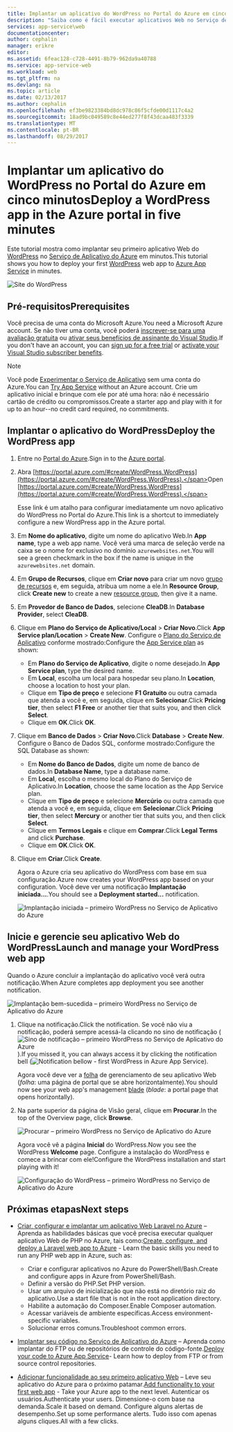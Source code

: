 ```yaml
---
title: Implantar um aplicativo do WordPress no Portal do Azure em cinco minutos | Microsoft Docs
description: "Saiba como é fácil executar aplicativos Web no Serviço de Aplicativo implantando um aplicativo do WordPress. Veja os resultados imediatamente."
services: app-service\web
documentationcenter: 
author: cephalin
manager: erikre
editor: 
ms.assetid: 6feac128-c728-4491-8b79-962da9a40788
ms.service: app-service-web
ms.workload: web
ms.tgt_pltfrm: na
ms.devlang: na
ms.topic: article
ms.date: 02/13/2017
ms.author: cephalin
ms.openlocfilehash: ef3be9823384bd8dc978c86f5cfde00d1117c4a2
ms.sourcegitcommit: 18ad9bc049589c8e44ed277f8f43dcaa483f3339
ms.translationtype: MT
ms.contentlocale: pt-BR
ms.lasthandoff: 08/29/2017
---
```

# <a name="deploy-a-wordpress-app-in-the-azure-portal-in-five-minutes"></a><span data-ttu-id="b23c1-104">Implantar um aplicativo do WordPress no Portal do Azure em cinco minutos</span><span class="sxs-lookup"><span data-stu-id="b23c1-104">Deploy a WordPress app in the Azure portal in five minutes</span></span>

<span data-ttu-id="b23c1-105">Este tutorial mostra como implantar seu primeiro aplicativo Web do [WordPress](https://wordpress.org/) no [Serviço de Aplicativo do Azure](../app-service/app-service-value-prop-what-is.md) em minutos.</span><span class="sxs-lookup"><span data-stu-id="b23c1-105">This tutorial shows you how to deploy your first [WordPress](https://wordpress.org/) web app to [Azure App Service](../app-service/app-service-value-prop-what-is.md) in minutes.</span></span>

![Site do WordPress](./media/app-service-web-get-started-php-portal/wpdashboard.png)

## <a name="prerequisites"></a><span data-ttu-id="b23c1-107">Pré-requisitos</span><span class="sxs-lookup"><span data-stu-id="b23c1-107">Prerequisites</span></span>
<span data-ttu-id="b23c1-108">Você precisa de uma conta do Microsoft Azure.</span><span class="sxs-lookup"><span data-stu-id="b23c1-108">You need a Microsoft Azure account.</span></span> <span data-ttu-id="b23c1-109">Se não tiver uma conta, você poderá [inscrever-se para uma avaliação gratuita](https://azure.microsoft.com/pricing/free-trial/?WT.mc_id=A261C142F) ou [ativar seus benefícios de assinante do Visual Studio](https://azure.microsoft.com/pricing/member-offers/msdn-benefits-details/?WT.mc_id=A261C142F).</span><span class="sxs-lookup"><span data-stu-id="b23c1-109">If you don't have an account, you can [sign up for a free trial](https://azure.microsoft.com/pricing/free-trial/?WT.mc_id=A261C142F) or [activate your Visual Studio subscriber benefits](https://azure.microsoft.com/pricing/member-offers/msdn-benefits-details/?WT.mc_id=A261C142F).</span></span>

> [!NOTE]
> <span data-ttu-id="b23c1-110">Você pode [Experimentar o Serviço de Aplicativo](https://azure.microsoft.com/try/app-service/) sem uma conta do Azure.</span><span class="sxs-lookup"><span data-stu-id="b23c1-110">You can [Try App Service](https://azure.microsoft.com/try/app-service/) without an Azure account.</span></span> <span data-ttu-id="b23c1-111">Crie um aplicativo inicial e brinque com ele por até uma hora: não é necessário cartão de crédito ou compromissos.</span><span class="sxs-lookup"><span data-stu-id="b23c1-111">Create a starter app and play with it for up to an hour--no credit card required, no commitments.</span></span>
> 
> 

## <a name="deploy-the-wordpress-app"></a><span data-ttu-id="b23c1-112">Implantar o aplicativo do WordPress</span><span class="sxs-lookup"><span data-stu-id="b23c1-112">Deploy the WordPress app</span></span>
1. <span data-ttu-id="b23c1-113">Entre no [Portal do Azure](https://portal.azure.com).</span><span class="sxs-lookup"><span data-stu-id="b23c1-113">Sign in to the [Azure portal](https://portal.azure.com).</span></span>

2. <span data-ttu-id="b23c1-114">Abra [https://portal.azure.com/#create/WordPress.WordPress](https://portal.azure.com/#create/WordPress.WordPress).</span><span class="sxs-lookup"><span data-stu-id="b23c1-114">Open [https://portal.azure.com/#create/WordPress.WordPress](https://portal.azure.com/#create/WordPress.WordPress).</span></span>

    <span data-ttu-id="b23c1-115">Esse link é um atalho para configurar imediatamente um novo aplicativo do WordPress no Portal do Azure.</span><span class="sxs-lookup"><span data-stu-id="b23c1-115">This link is a shortcut to immediately configure a new WordPress app in the Azure portal.</span></span>

3. <span data-ttu-id="b23c1-116">Em **Nome do aplicativo**, digite um nome do aplicativo Web.</span><span class="sxs-lookup"><span data-stu-id="b23c1-116">In **App name**, type a web app name.</span></span> <span data-ttu-id="b23c1-117">Você verá uma marca de seleção verde na caixa se o nome for exclusivo no domínio `azurewebsites.net`.</span><span class="sxs-lookup"><span data-stu-id="b23c1-117">You will see a green checkmark in the box if the name is unique in the `azurewebsites.net` domain.</span></span>
   
5. <span data-ttu-id="b23c1-118">Em **Grupo de Recursos**, clique em **Criar novo** para criar um novo [grupo de recursos](../azure-resource-manager/resource-group-overview.md) e, em seguida, atribua um nome a ele.</span><span class="sxs-lookup"><span data-stu-id="b23c1-118">In **Resource Group**, click **Create new** to create a new [resource group](../azure-resource-manager/resource-group-overview.md), then give it a name.</span></span>

6. <span data-ttu-id="b23c1-119">Em **Provedor de Banco de Dados**, selecione **CleaDB**.</span><span class="sxs-lookup"><span data-stu-id="b23c1-119">In **Database Provider**, select **CleaDB**.</span></span>

7. <span data-ttu-id="b23c1-120">Clique em **Plano do Serviço de Aplicativo/Local** > **Criar Novo**.</span><span class="sxs-lookup"><span data-stu-id="b23c1-120">Click **App Service plan/Location** > **Create New**.</span></span> <span data-ttu-id="b23c1-121">Configure o [Plano do Serviço de Aplicativo](../app-service/azure-web-sites-web-hosting-plans-in-depth-overview.md) conforme mostrado:</span><span class="sxs-lookup"><span data-stu-id="b23c1-121">Configure the [App Service plan](../app-service/azure-web-sites-web-hosting-plans-in-depth-overview.md) as shown:</span></span>

    - <span data-ttu-id="b23c1-122">Em **Plano do Serviço de Aplicativo**, digite o nome desejado.</span><span class="sxs-lookup"><span data-stu-id="b23c1-122">In **App Service plan**, type the desired name.</span></span>
    - <span data-ttu-id="b23c1-123">Em **Local**, escolha um local para hospedar seu plano.</span><span class="sxs-lookup"><span data-stu-id="b23c1-123">In **Location**, choose a location to host your plan.</span></span>
    - <span data-ttu-id="b23c1-124">Clique em **Tipo de preço** e selecione **F1 Gratuito** ou outra camada que atenda a você e, em seguida, clique em **Selecionar**.</span><span class="sxs-lookup"><span data-stu-id="b23c1-124">Click **Pricing tier**, then select **F1 Free** or another tier that suits you, and then click **Select**.</span></span>
    - <span data-ttu-id="b23c1-125">Clique em **OK**.</span><span class="sxs-lookup"><span data-stu-id="b23c1-125">Click **OK**.</span></span>

8. <span data-ttu-id="b23c1-126">Clique em **Banco de Dados** > **Criar Novo**.</span><span class="sxs-lookup"><span data-stu-id="b23c1-126">Click **Database** > **Create New**.</span></span> <span data-ttu-id="b23c1-127">Configure o Banco de Dados SQL, conforme mostrado:</span><span class="sxs-lookup"><span data-stu-id="b23c1-127">Configure the SQL Database as shown:</span></span>

    - <span data-ttu-id="b23c1-128">Em **Nome do Banco de Dados**, digite um nome de banco de dados.</span><span class="sxs-lookup"><span data-stu-id="b23c1-128">In **Database Name**, type a database name.</span></span> 
    - <span data-ttu-id="b23c1-129">Em **Local**, escolha o mesmo local do Plano do Serviço de Aplicativo.</span><span class="sxs-lookup"><span data-stu-id="b23c1-129">In **Location**, choose the same location as the App Service plan.</span></span>
    - <span data-ttu-id="b23c1-130">Clique em **Tipo de preço** e selecione **Mercúrio** ou outra camada que atenda a você e, em seguida, clique em **Selecionar**.</span><span class="sxs-lookup"><span data-stu-id="b23c1-130">Click **Pricing tier**, then select **Mercury** or another tier that suits you, and then click **Select**.</span></span>
    - <span data-ttu-id="b23c1-131">Clique em **Termos Legais** e clique em **Comprar**.</span><span class="sxs-lookup"><span data-stu-id="b23c1-131">Click **Legal Terms** and click **Purchase**.</span></span>
    - <span data-ttu-id="b23c1-132">Clique em **OK**.</span><span class="sxs-lookup"><span data-stu-id="b23c1-132">Click **OK**.</span></span>

9. <span data-ttu-id="b23c1-133">Clique em **Criar**.</span><span class="sxs-lookup"><span data-stu-id="b23c1-133">Click **Create**.</span></span>

    <span data-ttu-id="b23c1-134">Agora o Azure cria seu aplicativo do WordPress com base em sua configuração.</span><span class="sxs-lookup"><span data-stu-id="b23c1-134">Azure now creates your WordPress app based on your configuration.</span></span> <span data-ttu-id="b23c1-135">Você deve ver uma notificação **Implantação iniciada...**.</span><span class="sxs-lookup"><span data-stu-id="b23c1-135">You should see a **Deployment started...** notification.</span></span>

    ![Implantação iniciada – primeiro WordPress no Serviço de Aplicativo do Azure](./media/app-service-web-get-started-php-portal/deployment-started.png)
   
## <a name="launch-and-manage-your-wordpress-web-app"></a><span data-ttu-id="b23c1-137">Inicie e gerencie seu aplicativo Web do WordPress</span><span class="sxs-lookup"><span data-stu-id="b23c1-137">Launch and manage your WordPress web app</span></span>

<span data-ttu-id="b23c1-138">Quando o Azure concluir a implantação do aplicativo você verá outra notificação.</span><span class="sxs-lookup"><span data-stu-id="b23c1-138">When Azure completes app deployment you see another notification.</span></span>

![Implantação bem-sucedida – primeiro WordPress no Serviço de Aplicativo do Azure](./media/app-service-web-get-started-php-portal/deployment-succeeded.png)

1. <span data-ttu-id="b23c1-140">Clique na notificação.</span><span class="sxs-lookup"><span data-stu-id="b23c1-140">Click the notification.</span></span> <span data-ttu-id="b23c1-141">Se você não viu a notificação, poderá sempre acessá-la clicando no sino de notificação (![Sino de notificação – primeiro WordPress no Serviço de Aplicativo do Azure](./media/app-service-web-get-started-dotnet-portal/notification.png)).</span><span class="sxs-lookup"><span data-stu-id="b23c1-141">If you missed it, you can always access it by clicking the notification bell (![Notification bellow - first WordPress in Azure App Service](./media/app-service-web-get-started-dotnet-portal/notification.png)).</span></span>

    <span data-ttu-id="b23c1-142">Agora você deve ver a [folha](../azure-resource-manager/resource-group-portal.md#manage-resources) de gerenciamento de seu aplicativo Web (*folha*: uma página de portal que se abre horizontalmente).</span><span class="sxs-lookup"><span data-stu-id="b23c1-142">You should now see your web app's management [blade](../azure-resource-manager/resource-group-portal.md#manage-resources) (*blade*: a portal page that opens horizontally).</span></span>

3. <span data-ttu-id="b23c1-143">Na parte superior da página de Visão geral, clique em **Procurar**.</span><span class="sxs-lookup"><span data-stu-id="b23c1-143">In the top of the Overview page, click **Browse**.</span></span>
   
    ![Procurar – primeiro WordPress no Serviço de Aplicativo do Azure](./media/app-service-web-get-started-php-portal/browse.png)

    <span data-ttu-id="b23c1-145">Agora você vê a página **Inicial** do WordPress.</span><span class="sxs-lookup"><span data-stu-id="b23c1-145">Now you see the WordPress **Welcome** page.</span></span> <span data-ttu-id="b23c1-146">Configure a instalação do WordPress e comece a brincar com ele!</span><span class="sxs-lookup"><span data-stu-id="b23c1-146">Configure the WordPress installation and start playing with it!</span></span>

    ![Configuração do WordPress – primeiro WordPress no Serviço de Aplicativo do Azure](./media/app-service-web-get-started-php-portal/wordpress-config.png)
    
## <a name="next-steps"></a><span data-ttu-id="b23c1-148">Próximas etapas</span><span class="sxs-lookup"><span data-stu-id="b23c1-148">Next steps</span></span>
* <span data-ttu-id="b23c1-149">[Criar, configurar e implantar um aplicativo Web Laravel no Azure](app-service-web-php-get-started.md) – Aprenda as habilidades básicas que você precisa executar qualquer aplicativo Web de PHP no Azure, tais como:</span><span class="sxs-lookup"><span data-stu-id="b23c1-149">[Create, configure, and deploy a Laravel web app to Azure](app-service-web-php-get-started.md) - Learn the basic skills you need to run any PHP web app in Azure, such as:</span></span>

    * <span data-ttu-id="b23c1-150">Criar e configurar aplicativos no Azure do PowerShell/Bash.</span><span class="sxs-lookup"><span data-stu-id="b23c1-150">Create and configure apps in Azure from PowerShell/Bash.</span></span>
    * <span data-ttu-id="b23c1-151">Definir a versão do PHP.</span><span class="sxs-lookup"><span data-stu-id="b23c1-151">Set PHP version.</span></span>
    * <span data-ttu-id="b23c1-152">Usar um arquivo de inicialização que não está no diretório raiz do aplicativo.</span><span class="sxs-lookup"><span data-stu-id="b23c1-152">Use a start file that is not in the root application directory.</span></span>
    * <span data-ttu-id="b23c1-153">Habilite a automação do Composer.</span><span class="sxs-lookup"><span data-stu-id="b23c1-153">Enable Composer automation.</span></span>
    * <span data-ttu-id="b23c1-154">Acessar variáveis de ambiente específicas.</span><span class="sxs-lookup"><span data-stu-id="b23c1-154">Access environment-specific variables.</span></span>
    * <span data-ttu-id="b23c1-155">Solucionar erros comuns.</span><span class="sxs-lookup"><span data-stu-id="b23c1-155">Troubleshoot common errors.</span></span>

* <span data-ttu-id="b23c1-156">[Implantar seu código no Serviço de Aplicativo do Azure](web-sites-deploy.md) – Aprenda como implantar do FTP ou de repositórios de controle do código-fonte.</span><span class="sxs-lookup"><span data-stu-id="b23c1-156">[Deploy your code to Azure App Service](web-sites-deploy.md)- Learn how to deploy from FTP or from source control repositories.</span></span>
* <span data-ttu-id="b23c1-157">[Adicionar funcionalidade ao seu primeiro aplicativo Web](app-service-web-get-started-2.md) – Leve seu aplicativo do Azure para o próximo patamar.</span><span class="sxs-lookup"><span data-stu-id="b23c1-157">[Add functionality to your first web app](app-service-web-get-started-2.md) - Take your Azure app to the next level.</span></span> <span data-ttu-id="b23c1-158">Autenticar os usuários.</span><span class="sxs-lookup"><span data-stu-id="b23c1-158">Authenticate your users.</span></span> <span data-ttu-id="b23c1-159">Dimensione-o com base na demanda.</span><span class="sxs-lookup"><span data-stu-id="b23c1-159">Scale it based on demand.</span></span> <span data-ttu-id="b23c1-160">Configure alguns alertas de desempenho.</span><span class="sxs-lookup"><span data-stu-id="b23c1-160">Set up some performance alerts.</span></span> <span data-ttu-id="b23c1-161">Tudo isso com apenas alguns cliques.</span><span class="sxs-lookup"><span data-stu-id="b23c1-161">All with a few clicks.</span></span>
